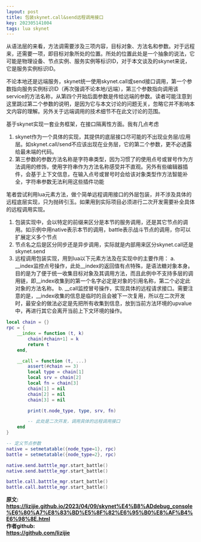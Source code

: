 ```yaml
---
layout: post
title: 包装skynet.call&send远程调用接口
key: 202305141004
tags: lua skynet
---
```


从语法层的来看，方法调需要涉及三项内容，目标对象、方法名和参数。对于远程来，还需要一项，即目标对象所处的位置。所处的位置此处是一个抽象的说法，它可能是物理设备、节点实例、服务实例等标识ID，对于本文谈及的skynet来说，它是服务实例标识ID。

不论本地还是远端服务，skynet统一使用skynet.call或send接口调用，第一个参数指向服务实例标识ID（再次强调不论本地/远端），第三个参数指向调用该service的方法名称，从第四个开始后面参数是传给远端的参数。读者可能注意到这里跳过第二个参数的说明，是因为它与本文讨论的问题无关，忽略它并不影响本文内容的理解。另外关于远端调用的技术细节不在此文讨论的范围。

基于skynet实现一套业务框架，在接口隔离性方面。我有几点考虑
1. skynet作为一个具体的实现，其提供的底层接口尽可能的不出现业务层/应用层。如skynet.call/send不应该出现在业务层，它的第二个参数，更不必透露给最未端的代码。
2. 第三参数的参数方法名称是字符串类型，因为习惯了的使用点号或冒号作为方法调用的修饰，使用字符串作为方法名称感受并不直观。另外有些编辑器插件，会基于上下文信息，在输入点号或冒号时会给该对象类型作方法智能补全，字符串参数无法利用这些插件功能


笔者尝试利用lua元素方法，做个简单远程调用接口的外层包装，并不涉及具体的远程底层实现，只为抛砖引玉。如果用到实际项目必须进行二次开发需要补全具体的远程调用实现。

1. 包装实现中，会以特定的前缀来区分是本节的服务调用，还是其它节点的调用。如示例中用native表示本节的调用，battle表示战斗节点的调用，你可以扩展定义多个节点
2. 节点名之后是区分同步还是异步调用，实际就是内部用来区分skynet.call还是skynet.send
3. 远程调用包装实现，用到lua以下元素方法及在实现中的主要作用：
a. __index监控点号操作，此处__index的返回值有点特殊，是语法糖对象本身。目的是为了便于统一收集目标对象及其调用方法，而且此例中不支持多层的调用链，即__index收集到的第一个名字必定是对象的引用名称，第二个必定此对象的方法名称。
b. __call监控冒号操作，实现具体的远程请求接口。需要注意的是，__index收集的信息是临时的且会被下一次复用，所以在二次开发时，最安全的做法必定是先把所有收集到信息，放到当前方法环境的upvalue中，再进行其它会离开当前上下文环境的操作。


```lua
local chain = {}
rpc = {
    __index = function (t, k)
        chain[#chain+1] = k
        return t
    end,

    __call = function (t, ...)
        assert(#chain == 3)
        local type = chain[1]
        local srv = chain[2]
        local fn = chain[3]
        chain[1] = nil
        chain[2] = nil
        chain[3] = nil

        print(t.node_type, type, srv, fn)

        -- 此处是二次开发，调用具体的远程调用接口
    end
}

-- 定义节点参数
native = setmetatable({node_type=1}, rpc)
battle = setmetatable({node_type=2}, rpc)

```

```lua
native.send.batttle_mgr.start_battle()
native.send.batttle_mgr.start_battle()

battle.call.batttle_mgr.start_battle()
battle.call.batttle_mgr.start_battle()
```
<b>原文:<br>
<https://lizijie.github.io/2023/04/09/skynet%E4%B8%ADdebug_console%E6%80%A7%E8%83%BD%E5%8F%82%E6%95%B0%E8%AF%B4%E6%98%8E.html>
<br>
作者github:<br>
<https://github.com/lizijie>
</b>

